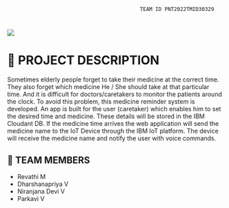                                                TEAM ID PNT2022TMID30329

<h1 align="fill" >
 <img src="coverimage.jpg" />
</h1>

# 📒 PROJECT DESCRIPTION 

Sometimes elderly people forget to take their medicine at the correct time.
They also forget which medicine He / She should take at that particular time.
And it is difficult for doctors/caretakers to monitor the patients around the clock. To avoid this problem, this medicine reminder system is developed.
An app is built for the user (caretaker) which enables him to set the desired time and medicine. These details will be stored in the IBM Cloudant DB.
If the medicine time arrives the web application will send the medicine name to the IoT Device through the IBM IoT platform.
The device will receive the medicine name and notify the user with voice commands.
## 🦰 TEAM MEMBERS
- Revathi M
- Dharshanapriya V
- Niranjana Devi V
- Parkavi V
